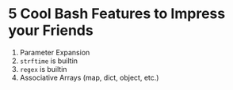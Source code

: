 # 5 Cool Bash Features to Impress your Friends

1. Parameter Expansion
2. `strftime` is builtin
3. `regex` is builtin
4. Associative Arrays (map, dict, object, etc.)

